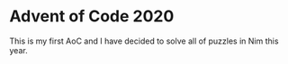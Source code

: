 # Advent of Code 2020
This is my first AoC and I have decided to solve all of puzzles in Nim this year.